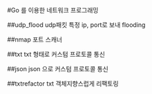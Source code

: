 #Go 를 이용한 네트워크 프로그래밍

##udp_flood
udp패킷 특정 ip, port로 보내 flooding

##nmap
포트 스캐너

##txt
txt 형태로 커스텀 프로토콜 통신

##json
json 으로 커스텀 프로토콜 통신

##txtrefactor
txt 객체지향스럽게 리팩토링
